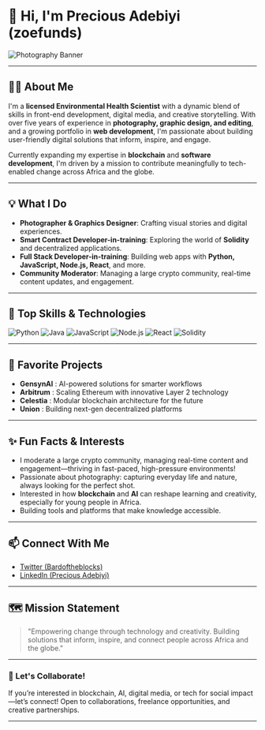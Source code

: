 # 👋 Hi, I'm Precious Adebiyi (zoefunds)

![Photography Banner]([https://images.unsplash.com/photo-1465101162946-4377e57745c3?auto=format&fit=crop&w=1350&q=80](https://unsplash.com/photos/a-black-background-with-red-white-and-blue-cubes-lwJLF2USu3Q))

---

## 🧑‍💻 About Me

I'm a **licensed Environmental Health Scientist** with a dynamic blend of skills in front-end development, digital media, and creative storytelling. With over five years of experience in **photography, graphic design, and editing**, and a growing portfolio in **web development**, I'm passionate about building user-friendly digital solutions that inform, inspire, and engage.

Currently expanding my expertise in **blockchain** and **software development**, I'm driven by a mission to contribute meaningfully to tech-enabled change across Africa and the globe.

---

## 💡 What I Do

- **Photographer & Graphics Designer**: Crafting visual stories and digital experiences.
- **Smart Contract Developer-in-training**: Exploring the world of **Solidity** and decentralized applications.
- **Full Stack Developer-in-training**: Building web apps with **Python, JavaScript, Node.js, React**, and more.
- **Community Moderator**: Managing a large crypto community, real-time content updates, and engagement.

---

## 🌟 Top Skills & Technologies

![Python](https://img.shields.io/badge/-Python-black?style=flat-square&logo=python)
![Java](https://img.shields.io/badge/-Java-black?style=flat-square&logo=java)
![JavaScript](https://img.shields.io/badge/-JavaScript-black?style=flat-square&logo=javascript)
![Node.js](https://img.shields.io/badge/-Node.js-black?style=flat-square&logo=node.js)
![React](https://img.shields.io/badge/-React-black?style=flat-square&logo=react)
![Solidity](https://img.shields.io/badge/-Solidity-black?style=flat-square&logo=ethereum)

---

## 🚀 Favorite Projects

- **GensynAI** : AI-powered solutions for smarter workflows
- **Arbitrum** : Scaling Ethereum with innovative Layer 2 technology
- **Celestia** : Modular blockchain architecture for the future
- **Union** : Building next-gen decentralized platforms

---

## ✨ Fun Facts & Interests

- I moderate a large crypto community, managing real-time content and engagement—thriving in fast-paced, high-pressure environments!
- Passionate about photography: capturing everyday life and nature, always looking for the perfect shot.
- Interested in how **blockchain** and **AI** can reshape learning and creativity, especially for young people in Africa.
- Building tools and platforms that make knowledge accessible.

---

## 📫 Connect With Me

- [Twitter (Bardoftheblocks)](https://x.com/Bardoftheblocks)
- [LinkedIn (Precious Adebiyi)](https://www.linkedin.com/in/precious-adebiyi/)

---

## 🗺️ Mission Statement

> "Empowering change through technology and creativity. Building solutions that inform, inspire, and connect people across Africa and the globe."

---

### 🧭 Let's Collaborate!

If you’re interested in blockchain, AI, digital media, or tech for social impact—let’s connect! Open to collaborations, freelance opportunities, and creative partnerships.

---

<!--
**zoefunds/zoefunds** is a ✨ special ✨ repository because its `README.md` (this file) appears on your GitHub profile.
-->
